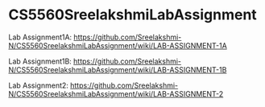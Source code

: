 # CS5560SreelakshmiLabAssignment

Lab Assignment1A: https://github.com/Sreelakshmi-N/CS5560SreelakshmiLabAssignment/wiki/LAB-ASSIGNMENT-1A

Lab Assignment1B: https://github.com/Sreelakshmi-N/CS5560SreelakshmiLabAssignment/wiki/LAB-ASSIGNMENT-1B

Lab Assignment2: https://github.com/Sreelakshmi-N/CS5560SreelakshmiLabAssignment/wiki/LAB-ASSIGNMENT-2
